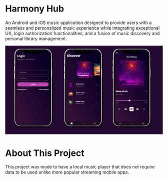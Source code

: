 # Harmony Hub
An Android and iOS music application designed to provide users with a seamless and personalized music experience while integrating exceptional UX, login authorization functionalities, and a fusion of music discovery and personal library management.

<p align="center">
  <img src="https://github.com/rmaganacs/Harmony_Hub/blob/main/public/images/HarmonyHub.png">
</p>

# About This Project
This project was made to have a local music player that does not require data to be used unlike more popular streaming mobile apps.
